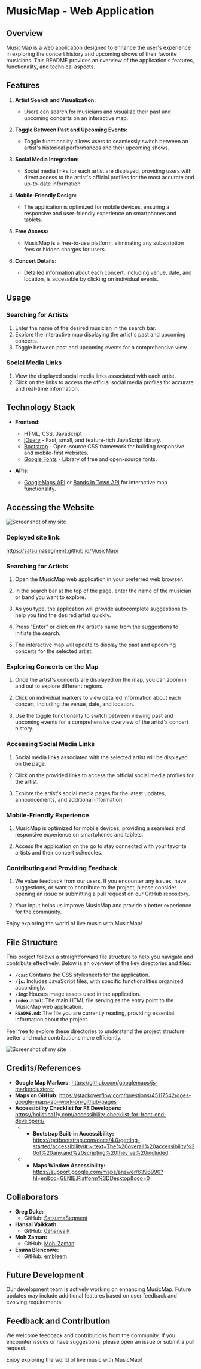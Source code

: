 # MusicMap - Web Application

## Overview

MusicMap is a web application designed to enhance the user's experience in exploring the concert history and upcoming shows of their favorite musicians. This README provides an overview of the application's features, functionality, and technical aspects.

## Features

1. **Artist Search and Visualization:**
   - Users can search for musicians and visualize their past and upcoming concerts on an interactive map.

2. **Toggle Between Past and Upcoming Events:**
   - Toggle functionality allows users to seamlessly switch between an artist's historical performances and their upcoming shows.

3. **Social Media Integration:**
   - Social media links for each artist are displayed, providing users with direct access to the artist's official profiles for the most accurate and up-to-date information.

4. **Mobile-Friendly Design:**
   - The application is optimized for mobile devices, ensuring a responsive and user-friendly experience on smartphones and tablets.

5. **Free Access:**
   - MusicMap is a free-to-use platform, eliminating any subscription fees or hidden charges for users.

6. **Concert Details:**
   - Detailed information about each concert, including venue, date, and location, is accessible by clicking on individual events.

## Usage

### Searching for Artists

1. Enter the name of the desired musician in the search bar.
2. Explore the interactive map displaying the artist's past and upcoming concerts.
3. Toggle between past and upcoming events for a comprehensive view.

### Social Media Links

1. View the displayed social media links associated with each artist.
2. Click on the links to access the official social media profiles for accurate and real-time information.

## Technology Stack

- **Frontend:**
  - HTML, CSS, JavaScript
  - [jQuery](https://jquery.com/) - Fast, small, and feature-rich JavaScript library.
  - [Bootstrap](https://getbootstrap.com/) - Open-source CSS framework for building responsive and mobile-first websites.
  - [Google Fonts](https://fonts.google.com/) - Library of free and open-source fonts.

- **APIs:**
  - [GoogleMaps API](https://developers.google.com/maps) or [Bands In Town API](https://artists.bandsintown.com/support/api-installation) for interactive map functionality.

## Accessing the Website

![Screenshot of my site](assets/img/page1.png)

### Deployed site link:
https://satsumasegment.github.io/MusicMap/

### Searching for Artists

1. Open the MusicMap web application in your preferred web browser.

2. In the search bar at the top of the page, enter the name of the musician or band you want to explore.

3. As you type, the application will provide autocomplete suggestions to help you find the desired artist quickly.

4. Press "Enter" or click on the artist's name from the suggestions to initiate the search.

5. The interactive map will update to display the past and upcoming concerts for the selected artist.

### Exploring Concerts on the Map

1. Once the artist's concerts are displayed on the map, you can zoom in and out to explore different regions.

2. Click on individual markers to view detailed information about each concert, including the venue, date, and location.

3. Use the toggle functionality to switch between viewing past and upcoming events for a comprehensive overview of the artist's concert history.

### Accessing Social Media Links

1. Social media links associated with the selected artist will be displayed on the page.

2. Click on the provided links to access the official social media profiles for the artist.

3. Explore the artist's social media pages for the latest updates, announcements, and additional information.

### Mobile-Friendly Experience

1. MusicMap is optimized for mobile devices, providing a seamless and responsive experience on smartphones and tablets.

2. Access the application on the go to stay connected with your favorite artists and their concert schedules.

### Contributing and Providing Feedback

1. We value feedback from our users. If you encounter any issues, have suggestions, or want to contribute to the project, please consider opening an issue or submitting a pull request on our GitHub repository.

2. Your input helps us improve MusicMap and provide a better experience for the community.

Enjoy exploring the world of live music with MusicMap!

## File Structure

This project follows a straightforward file structure to help you navigate and contribute effectively. Below is an overview of the key directories and files:

- **`/css`:** Contains the CSS stylesheets for the application.
- **`/js`:** Includes JavaScript files, with specific functionalities organized accordingly.
- **`/img`:** Houses image assets used in the application.
- **`index.html`:** The main HTML file serving as the entry point to the MusicMap web application.
- **`README.md`:** The file you are currently reading, providing essential information about the project.

Feel free to explore these directories to understand the project structure better and make contributions more efficiently.

![Screenshot of my site](assets/img/file_structure.png)


## Credits/References

* **Google Map Markers:** https://github.com/googlemaps/js-markerclusterer
* **Maps on GitHub:** https://stackoverflow.com/questions/45117542/does-google-maps-api-work-on-github-pages
* **Accessibility Checklist for FE Developers:** https://holistica11y.com/accessibility-checklist-for-front-end-developers/
    * * **Bootstrap Built-in Accessibility:** https://getbootstrap.com/docs/4.0/getting-started/accessibility/#:~:text=The%20overall%20accessibility%20of%20any,and%20scripting%20they've%20included.
    * * **Maps Window Accessibility:** https://support.google.com/maps/answer/6396990?hl=en&co=GENIE.Platform%3DDesktop&oco=0

## Collaborators

* **Greg Duke:**
  - GitHub: [SatsumaSegment](https://github.com/SatsumaSegment)
* **Hansal Vaikkath:**
  - GitHub: [09hanvaik](https://github.com/09hanvaik)
* **Moh Zaman:**
  - GitHub: [Moh-Zaman](https://github.com/Moh-Zaman)
* **Emma Blencowe:**
  - GitHub: [embleem](https://github.com/embleem)

## Future Development

Our development team is actively working on enhancing MusicMap. Future updates may include additional features based on user feedback and evolving requirements.

## Feedback and Contribution

We welcome feedback and contributions from the community. If you encounter issues or have suggestions, please open an issue or submit a pull request.

Enjoy exploring the world of live music with MusicMap!
